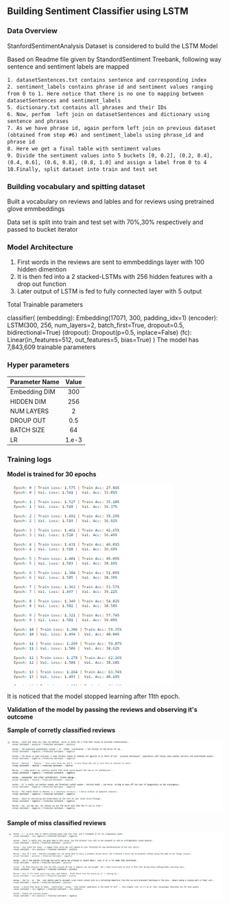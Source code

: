 ## Building Sentiment Classifier using LSTM

### Data Overview 

StanfordSentimentAnalysis Dataset is considered to build the LSTM Model 

Based on Readme	 file given by StandordSentiment Treebank, following way sentence and sentiment labels are mapped

	1. datasetSentences.txt contains sentence and corresponding index
	2. sentiment_labels contains phrase id and sentiment values ranging from 0 to 1. Here notice that there is no one to mapping between datasetSentences and sentiment_labels
	5. dictionary.txt contains all phrases and their IDs
	6. Now, perfom  left join on datasetSentences and dictionary using sentence and phrases
	7. As we have phrase id, again perform left join on previous dataset (obtained from step #6) and sentiment_labels using phrase_id and phrase id
	8. Here we get a final table with sentiment values
	9. Divide the sentiment values into 5 buckets [0, 0.2], (0.2, 0.4], (0.4, 0.6], (0.6, 0.8], (0.8, 1.0] and assign a label from 0 to 4
	10.Finally, split dataset into train and test set  


### Building vocabulary and spitting dataset

Built a vocabulary on reviews and lables and for reviews using pretrained glove emmbeddings

Data set is split into train and test set with 70%,30% respectively and passed to bucket iterator

### Model Architecture 

1. First words in the reviews are sent to emmbeddings layer with 100 hidden dimention
2. It is then fed into a 2 stacked-LSTMs with 256 hidden features with a drop out function
3. Later output of LSTM is fed to fully connected layer with 5 output


Total Trainable parameters

classifier(
  (embedding): Embedding(17071, 300, padding_idx=1)
  (encoder): LSTM(300, 256, num_layers=2, batch_first=True, dropout=0.5, bidirectional=True)
  (dropout): Dropout(p=0.5, inplace=False)
  (fc): Linear(in_features=512, out_features=5, bias=True)
)
	The model has 7,843,609 trainable parameters 
	
### Hyper parameters

| Parameter Name | Value |
|----------------|:-----:|
| Embedding DIM  | 300   |
| HIDDEN DIM     | 256	 |
| NUM LAYERS     |2		 |
| DROUP OUT      |0.5	 |
| BATCH SIZE     |64     |
| LR             |1.e-3  |

### Training logs

**Model is trained for 30 epochs**


![Training logs](./Training_logs.PNG)

It is noticed that the model stopped learning after 11th epoch.




**Validation of the model by passing the reviews and observing it's outcome**

**Sample of corretly classified reviews**

![correctly_classified_reviews](./correctly_classified_reviews.PNG)


**Sample of miss classified reviews**

![miss_classified_reviews](./miss_classified_reviews.PNG)





